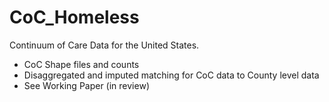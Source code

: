 # CoC_Homeless
Continuum of Care Data for the United States.

- CoC Shape files and counts
- Disaggregated and imputed matching for CoC data to County level data
- See Working Paper (in review)
